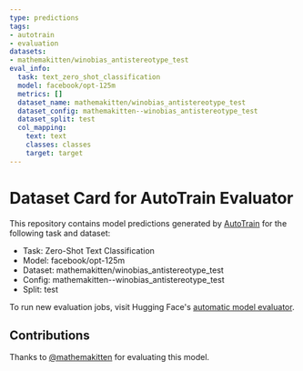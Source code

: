 ```yaml
---
type: predictions
tags:
- autotrain
- evaluation
datasets:
- mathemakitten/winobias_antistereotype_test
eval_info:
  task: text_zero_shot_classification
  model: facebook/opt-125m
  metrics: []
  dataset_name: mathemakitten/winobias_antistereotype_test
  dataset_config: mathemakitten--winobias_antistereotype_test
  dataset_split: test
  col_mapping:
    text: text
    classes: classes
    target: target
---
```

# Dataset Card for AutoTrain Evaluator

This repository contains model predictions generated by [AutoTrain](https://huggingface.co/autotrain) for the following task and dataset:

* Task: Zero-Shot Text Classification
* Model: facebook/opt-125m
* Dataset: mathemakitten/winobias_antistereotype_test
* Config: mathemakitten--winobias_antistereotype_test
* Split: test

To run new evaluation jobs, visit Hugging Face's [automatic model evaluator](https://huggingface.co/spaces/autoevaluate/model-evaluator).

## Contributions

Thanks to [@mathemakitten](https://huggingface.co/mathemakitten) for evaluating this model.